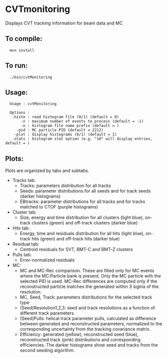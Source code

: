 # CVTmonitoring

Displays CVT tracking information for beam data and MC

## To compile:

      mvn install
  
## To run:

      ./bin/cvtMonitoring
  
## Usage:

      Usage : cvtMonitoring 

      Options :
       -histo : read histogram file (0/1) (default = 0)
           -n : maximum number of events to process (default = -1)
           -o : histogram file name prefix (default = )
         -pid : MC particle PID (default = 2212)
        -plot : display histograms (0/1) (default = 1)
       -stats : histogram stat option (e.g. "10" will display entries, default = )  

## Plots:
Plots are organized by tabs and subtabs.
- Tracks tab:
  - Tracks: parameters distribution for all tracks
  - Seeds: parameter distributions for all seeds and for track seeds (darker histograms) 
  - EBtracks: parameter distributions for all tracks and for tracks matched to CTOF (purple histograms)
- Cluster tab:
  - Size, energy and time distribution for all clusters (light blue), on-track clusters (green) and off-track clusters (darker blue)
- Hits tab:
  - Energy, time and residuals distribution for all hits (light blue), on-track hits (green) and off-track hits (darker blue)
- Residual tab:
  - Centroid residuals for SVT, BMT-C and BMT-Z clusters
- Pulls tab:
  - Error-normalized residuals
- MC:
  - MC and MC-Rec comparison. These are filled only for MC events where the MC:Particle bank is present. Only the MC particle with the selected PID is used. MC-Rec differences are computed only if the reconstructed particle matches the generated within 3 sigma of the resolution.
  - MC, Seed, Track: parameters distributions for the selected track type
  - (Seed)Resolution1,2,3: seed and track resolutions as a function of different track parameters.
  - (Seed)Pulls: helical track parameter pulls, calculated as difference between generated and reconstructed parameters, normalized to the corresponding uncertainty from the tracking covariance matrix.
  - Efficiency: generated (yellow), reconstructed seed (blue), reconstructed track (pink) distributions and corresponding efficiencies. The darker histograms show seed and tracks from the second seeding algorithm.
